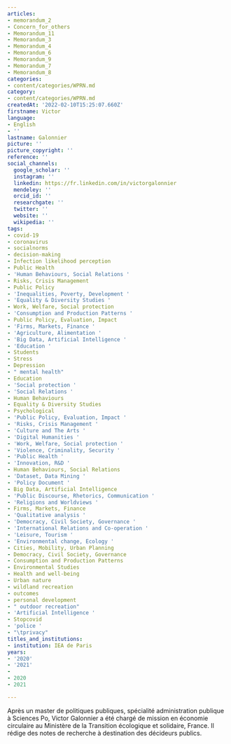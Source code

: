 ```yaml
---
articles:
- memorandum_2
- Concern_for_others
- Memorandum_11
- Memorandum_3
- Memorandum_4
- Memorandum_6
- Memorandum_9
- Memorandum_7
- Memorandum_8
categories:
- content/categories/WPRN.md
category:
- content/categories/WPRN.md
createdAt: '2022-02-10T15:25:07.660Z'
firstname: Victor
language:
- English
- ''
lastname: Galonnier
picture: ''
picture_copyright: ''
reference: ''
social_channels:
  google_scholar: ''
  instagram: ''
  linkedin: https://fr.linkedin.com/in/victorgalonnier
  mendeley: ''
  orcid_id: ''
  researchgate: ''
  twitter: ''
  website: ''
  wikipedia: ''
tags:
- covid-19
- coronavirus
- socialnorms
- decision-making
- Infection likelihood perception
- Public Health
- 'Human Behaviours, Social Relations '
- Risks, Crisis Management
- Public Policy
- 'Inequalities, Poverty, Development '
- 'Equality & Diversity Studies '
- Work, Welfare, Social protection
- 'Consumption and Production Patterns '
- Public Policy, Evaluation, Impact
- 'Firms, Markets, Finance '
- 'Agriculture, Alimentation '
- 'Big Data, Artificial Intelligence '
- 'Education '
- Students
- Stress
- Depression
- " mental health"
- Education
- 'Social protection '
- 'Social Relations '
- Human Behaviours
- Equality & Diversity Studies
- Psychological
- 'Public Policy, Evaluation, Impact '
- 'Risks, Crisis Management '
- 'Culture and The Arts '
- 'Digital Humanities '
- 'Work, Welfare, Social protection '
- 'Violence, Criminality, Security '
- 'Public Health '
- 'Innovation, R&D '
- Human Behaviours, Social Relations
- 'Dataset, Data Mining '
- 'Policy Document '
- Big Data, Artificial Intelligence
- 'Public Discourse, Rhetorics, Communication '
- 'Religions and Worldviews '
- Firms, Markets, Finance
- 'Qualitative analysis '
- 'Democracy, Civil Society, Governance '
- 'International Relations and Co-operation '
- 'Leisure, Tourism '
- 'Environmental change, Ecology '
- Cities, Mobility, Urban Planning
- Democracy, Civil Society, Governance
- Consumption and Production Patterns
- Environmental Studies
- Health and well-being
- Urban nature
- wildland recreation
- outcomes
- personal development
- " outdoor recreation"
- 'Artificial Intelligence '
- Stopcovid
- 'police '
- "\tprivacy"
titles_and_institutions:
- institution: IEA de Paris
years:
- '2020'
- '2021'
- 
- 2020
- 2021

---
```

Après un master de politiques publiques, spécialité administration publique à Sciences Po, Victor Galonnier a été chargé de mission en économie circulaire au Ministère de la Transition écologique et solidaire, France. Il rédige des notes de recherche à destination des décideurs publics.